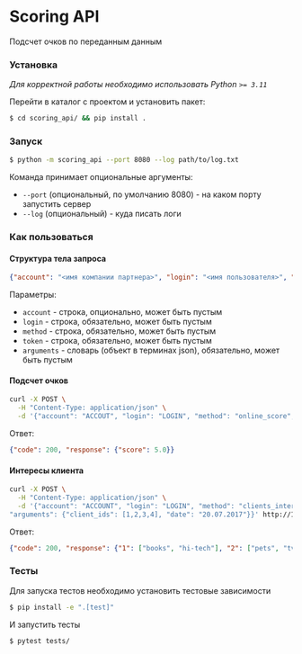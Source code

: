 # Scoring API
Подсчет очков по переданным данным

### Установка
*Для корректной работы необходимо использовать Python `>= 3.11`*

Перейти в каталог с проектом и установить пакет:
```bash
$ cd scoring_api/ && pip install .
```

### Запуск
```bash
$ python -m scoring_api --port 8080 --log path/to/log.txt
```
Команда принимает опциональные аргументы:
- `--port` (опциональный, по умолчанию 8080) - на каком порту запустить сервер
- `--log` (опциональный) - куда писать логи

### Как пользоваться
#### Структура тела запроса
```json
{"account": "<имя компании партнера>", "login": "<имя пользователя>", "method": "<имя метода>", "token": "<аутентификационный токен>", "arguments": {<словарь с аргументами вызываемого метода>}}
```

Параметры:
- `account` - строка, опционально, может быть пустым
- `login` - строка, обязательно, может быть пустым
- `method` - строка, обязательно, может быть пустым
- `token` - строка, обязательно, может быть пустым
- `arguments` - словарь (объект в терминах json), обязательно, может быть пустым

#### Подсчет очков
```bash
curl -X POST \
  -H "Content-Type: application/json" \
  -d '{"account": "ACCOUT", "login": "LOGIN", "method": "online_score", "token": "TOKEN", "arguments": {"phone": "PHONE", "email": "EMAIL", "first_name": "NAME", "last_name": "NAME", "birthday": "01.01.1990", "gender": 1}}' http://127.0.0.1:8080/method/
```

Ответ:
```json
{"code": 200, "response": {"score": 5.0}}
```

#### Интересы клиента
```bash
curl -X POST \
  -H "Content-Type: application/json" \
  -d '{"account": "ACCOUNT", "login": "LOGIN", "method": "clients_interests", "token": "TOKEN", 
"arguments": {"client_ids": [1,2,3,4], "date": "20.07.2017"}}' http://127.0.0.1:8080/method/
```

Ответ:
```json
{"code": 200, "response": {"1": ["books", "hi-tech"], "2": ["pets", "tv"], "3": ["travel", "music"], "4": ["cinema", "geek"]}}
```


### Тесты
Для запуска тестов необходимо установить тестовые зависимости
```bash
$ pip install -e ".[test]"
```
И запустить тесты
```bash
$ pytest tests/
```
